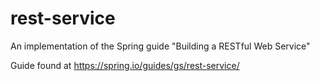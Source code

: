 # rest-service
An implementation of the Spring guide "Building a RESTful Web Service"

Guide found at https://spring.io/guides/gs/rest-service/
